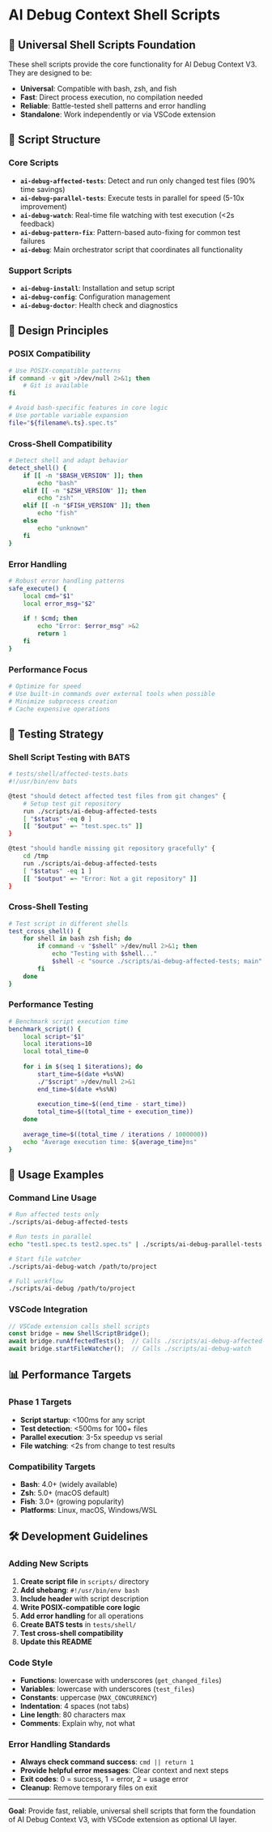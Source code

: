 # AI Debug Context Shell Scripts

## 🐚 **Universal Shell Scripts Foundation**

These shell scripts provide the core functionality for AI Debug Context V3. They are designed to be:
- **Universal**: Compatible with bash, zsh, and fish
- **Fast**: Direct process execution, no compilation needed
- **Reliable**: Battle-tested shell patterns and error handling
- **Standalone**: Work independently or via VSCode extension

## 📁 **Script Structure**

### **Core Scripts**
- **`ai-debug-affected-tests`**: Detect and run only changed test files (90% time savings)
- **`ai-debug-parallel-tests`**: Execute tests in parallel for speed (5-10x improvement)
- **`ai-debug-watch`**: Real-time file watching with test execution (<2s feedback)
- **`ai-debug-pattern-fix`**: Pattern-based auto-fixing for common test failures
- **`ai-debug`**: Main orchestrator script that coordinates all functionality

### **Support Scripts**
- **`ai-debug-install`**: Installation and setup script
- **`ai-debug-config`**: Configuration management
- **`ai-debug-doctor`**: Health check and diagnostics

## 🎯 **Design Principles**

### **POSIX Compatibility**
```bash
# Use POSIX-compatible patterns
if command -v git >/dev/null 2>&1; then
    # Git is available
fi

# Avoid bash-specific features in core logic
# Use portable variable expansion
file="${filename%.ts}.spec.ts"
```

### **Cross-Shell Compatibility**
```bash
# Detect shell and adapt behavior
detect_shell() {
    if [[ -n "$BASH_VERSION" ]]; then
        echo "bash"
    elif [[ -n "$ZSH_VERSION" ]]; then
        echo "zsh"
    elif [[ -n "$FISH_VERSION" ]]; then
        echo "fish"
    else
        echo "unknown"
    fi
}
```

### **Error Handling**
```bash
# Robust error handling patterns
safe_execute() {
    local cmd="$1"
    local error_msg="$2"
    
    if ! $cmd; then
        echo "Error: $error_msg" >&2
        return 1
    fi
}
```

### **Performance Focus**
```bash
# Optimize for speed
# Use built-in commands over external tools when possible
# Minimize subprocess creation
# Cache expensive operations
```

## 🧪 **Testing Strategy**

### **Shell Script Testing with BATS**
```bash
# tests/shell/affected-tests.bats
#!/usr/bin/env bats

@test "should detect affected test files from git changes" {
    # Setup test git repository
    run ./scripts/ai-debug-affected-tests
    [ "$status" -eq 0 ]
    [[ "$output" =~ "test.spec.ts" ]]
}

@test "should handle missing git repository gracefully" {
    cd /tmp
    run ./scripts/ai-debug-affected-tests
    [ "$status" -eq 1 ]
    [[ "$output" =~ "Error: Not a git repository" ]]
}
```

### **Cross-Shell Testing**
```bash
# Test script in different shells
test_cross_shell() {
    for shell in bash zsh fish; do
        if command -v "$shell" >/dev/null 2>&1; then
            echo "Testing with $shell..."
            $shell -c "source ./scripts/ai-debug-affected-tests; main"
        fi
    done
}
```

### **Performance Testing**
```bash
# Benchmark script execution time
benchmark_script() {
    local script="$1"
    local iterations=10
    local total_time=0
    
    for i in $(seq 1 $iterations); do
        start_time=$(date +%s%N)
        ./"$script" >/dev/null 2>&1
        end_time=$(date +%s%N)
        
        execution_time=$((end_time - start_time))
        total_time=$((total_time + execution_time))
    done
    
    average_time=$((total_time / iterations / 1000000))
    echo "Average execution time: ${average_time}ms"
}
```

## 🔧 **Usage Examples**

### **Command Line Usage**
```bash
# Run affected tests only
./scripts/ai-debug-affected-tests

# Run tests in parallel
echo "test1.spec.ts test2.spec.ts" | ./scripts/ai-debug-parallel-tests

# Start file watcher
./scripts/ai-debug-watch /path/to/project

# Full workflow
./scripts/ai-debug /path/to/project
```

### **VSCode Integration**
```typescript
// VSCode extension calls shell scripts
const bridge = new ShellScriptBridge();
await bridge.runAffectedTests();  // Calls ./scripts/ai-debug-affected-tests
await bridge.startFileWatcher();  // Calls ./scripts/ai-debug-watch
```

## 📊 **Performance Targets**

### **Phase 1 Targets**
- **Script startup**: <100ms for any script
- **Test detection**: <500ms for 100+ files  
- **Parallel execution**: 3-5x speedup vs serial
- **File watching**: <2s from change to test results

### **Compatibility Targets**
- **Bash**: 4.0+ (widely available)
- **Zsh**: 5.0+ (macOS default)
- **Fish**: 3.0+ (growing popularity)
- **Platforms**: Linux, macOS, Windows/WSL

## 🛠️ **Development Guidelines**

### **Adding New Scripts**
1. **Create script file** in `scripts/` directory
2. **Add shebang**: `#!/usr/bin/env bash` 
3. **Include header** with script description
4. **Write POSIX-compatible core logic**
5. **Add error handling** for all operations
6. **Create BATS tests** in `tests/shell/`
7. **Test cross-shell compatibility**
8. **Update this README**

### **Code Style**
- **Functions**: lowercase with underscores (`get_changed_files`)
- **Variables**: lowercase with underscores (`test_files`)
- **Constants**: uppercase (`MAX_CONCURRENCY`)
- **Indentation**: 4 spaces (not tabs)
- **Line length**: 80 characters max
- **Comments**: Explain why, not what

### **Error Handling Standards**
- **Always check command success**: `cmd || return 1`
- **Provide helpful error messages**: Clear context and next steps
- **Exit codes**: 0 = success, 1 = error, 2 = usage error
- **Cleanup**: Remove temporary files on exit

---

**Goal**: Provide fast, reliable, universal shell scripts that form the foundation of AI Debug Context V3, with VSCode extension as optional UI layer.